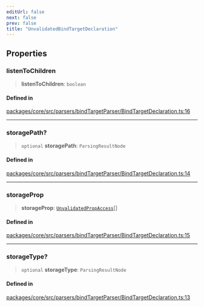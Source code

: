 ```yaml
---
editUrl: false
next: false
prev: false
title: "UnvalidatedBindTargetDeclaration"
---
```


## Properties

### listenToChildren

> **listenToChildren**: `boolean`

#### Defined in

[packages/core/src/parsers/bindTargetParser/BindTargetDeclaration.ts:16](https://github.com/mProjectsCode/obsidian-meta-bind-plugin/blob/4b16a75fb63dfdb34e3ccf2756a324a84dd8fd85/packages/core/src/parsers/bindTargetParser/BindTargetDeclaration.ts#L16)

***

### storagePath?

> `optional` **storagePath**: `ParsingResultNode`

#### Defined in

[packages/core/src/parsers/bindTargetParser/BindTargetDeclaration.ts:14](https://github.com/mProjectsCode/obsidian-meta-bind-plugin/blob/4b16a75fb63dfdb34e3ccf2756a324a84dd8fd85/packages/core/src/parsers/bindTargetParser/BindTargetDeclaration.ts#L14)

***

### storageProp

> **storageProp**: [`UnvalidatedPropAccess`](/obsidian-meta-bind-plugin-docs/api/interfaces/unvalidatedpropaccess/)[]

#### Defined in

[packages/core/src/parsers/bindTargetParser/BindTargetDeclaration.ts:15](https://github.com/mProjectsCode/obsidian-meta-bind-plugin/blob/4b16a75fb63dfdb34e3ccf2756a324a84dd8fd85/packages/core/src/parsers/bindTargetParser/BindTargetDeclaration.ts#L15)

***

### storageType?

> `optional` **storageType**: `ParsingResultNode`

#### Defined in

[packages/core/src/parsers/bindTargetParser/BindTargetDeclaration.ts:13](https://github.com/mProjectsCode/obsidian-meta-bind-plugin/blob/4b16a75fb63dfdb34e3ccf2756a324a84dd8fd85/packages/core/src/parsers/bindTargetParser/BindTargetDeclaration.ts#L13)
